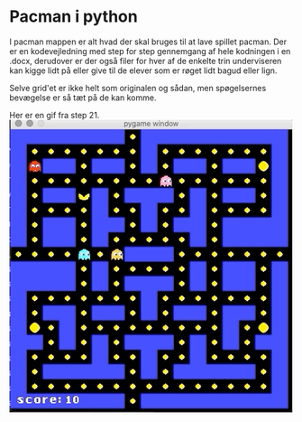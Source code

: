 # Pacman i python

I pacman mappen er alt hvad der skal bruges til at lave spillet pacman. Der er en kodevejledning med step for step gennemgang af hele kodningen i en .docx, derudover er der også filer for hver af de enkelte trin underviseren kan kigge lidt på eller give til de elever som er røget lidt bagud eller lign.

Selve grid'et er ikke helt som originalen og sådan, men spøgelsernes bevægelse er så tæt på de kan komme.

Her er en gif fra step 21.
![](PACMAN.gif)

